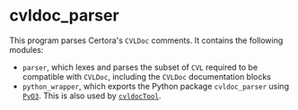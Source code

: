 # cvldoc_parser
This program parses Certora's `CVLDoc` comments. It contains the following modules:
* `parser`, which lexes and parses the subset of `CVL` required to be compatible with `CVLDoc`, including the `CVLDoc` documentation blocks
* `python_wrapper`, which exports the Python package `cvldoc_parser` using [`PyO3`](https://pyo3.rs). This is also used by [`cvldocTool`](https://github.com/Certora/cvldocTool).
